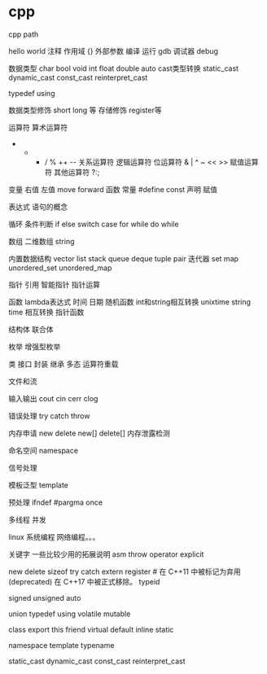 # cpp
cpp path

<!-- 1 -->
hello world
注释
作用域 {}
外部参数 
编译 运行
gdb 调试器 debug

<!-- 2 -->
数据类型
char bool void int float double auto
cast类型转换
static_cast
dynamic_cast
const_cast
reinterpret_cast

typedef using

数据类型修饰 short long 等
存储修饰 register等

<!-- 3 -->
运算符
算术运算符
+ - * / %
++ --
关系运算符
逻辑运算符
位运算符
& | ^ ~ << >>
赋值运算符
其他运算符
?:;

<!-- 4 -->
变量 右值 左值 move forward 函数
常量 #define const
声明 赋值

<!-- 5 -->
表达式 语句的概念

<!-- 6 -->
循环 条件判断
if else
switch case
for
while
do while

<!-- 7 -->
数组 二维数组 string

<!-- 8 -->
内置数据结构
vector list stack queue deque
tuple pair 迭代器
set map unordered_set unordered_map

<!-- 9 -->
指针 引用 智能指针
指针运算

<!-- 10 -->
函数
lambda表达式
时间 日期 随机函数
int和string相互转换
unixtime string time 相互转换
指针函数

<!-- 11 -->
结构体 联合体

<!-- 12 -->
枚举 增强型枚举

<!-- 13 -->
类 接口
封装 继承 多态
运算符重载

<!-- 14 -->
文件和流

<!-- 15 -->
输入输出
cout cin cerr clog

<!-- 16 -->
错误处理
try catch throw

<!-- 17 -->
内存申请
new delete
new[] delete[]
内存泄露检测

<!-- 18 -->
命名空间 namespace

<!-- 19 -->
信号处理

<!-- 20 -->
模板泛型
template

<!-- 21 -->
预处理
ifndef
#pargma once

<!-- 22 -->
多线程 并发

<!-- 23 -->
linux 系统编程 网络编程。。。

<!-- 24 -->
关键字 一些比较少用的拓展说明
asm
throw
operator
explicit

new
delete
sizeof
try
catch
extern
register # 在 C++11 中被标记为弃用(deprecated) 在 C++17 中被正式移除。
typeid

signed
unsigned
auto

union
typedef
using
volatile
mutable

class
export
this
friend
virtual
default
inline
static

namespace
template
typename

static_cast
dynamic_cast
const_cast
reinterpret_cast

